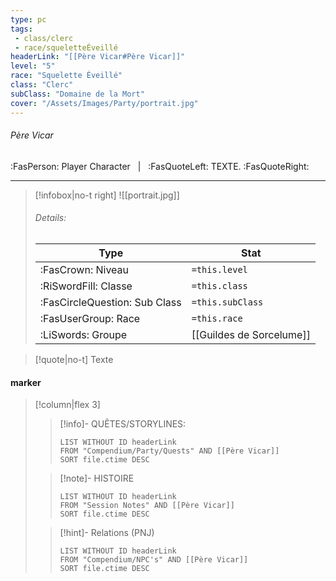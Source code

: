 ```yaml
---
type: pc
tags:
 - class/clerc
 - race/squeletteÉveillé
headerLink: "[[Père Vicar#Père Vicar]]"
level: "5"
race: "Squelette Éveillé"
class: "Clerc"
subClass: "Domaine de la Mort"
cover: "/Assets/Images/Party/portrait.jpg"
---
```


###### Père Vicar
:FasPerson: Player Character &nbsp; | &nbsp; :FasQuoteLeft: TEXTE. :FasQuoteRight:
___
> [!infobox|no-t right]
> ![[portrait.jpg]]
> ###### Details:
> | Type | Stat |
> | ---- | ---- |
> | :FasCrown: Niveau   | `=this.level` |
> | :RiSwordFill: Classe |  `=this.class`|
> | :FasCircleQuestion: Sub Class |  `=this.subClass`|
> |  :FasUserGroup: Race |  `=this.race`|
> |  :LiSwords: Groupe |  [[Guildes de Sorcelume]] |

> [!quote|no-t]
> Texte
 
#### marker
> [!column|flex 3]
>> [!info]- QUÊTES/STORYLINES:
>>```dataview
>>LIST WITHOUT ID headerLink
>>FROM "Compendium/Party/Quests" AND [[Père Vicar]]
>>SORT file.ctime DESC
>
>>[!note]- HISTOIRE
>>```dataview
>>LIST WITHOUT ID headerLink
>>FROM "Session Notes" AND [[Père Vicar]]
>>SORT file.ctime DESC
>
>>[!hint]- Relations (PNJ)
>>```dataview
>>LIST WITHOUT ID headerLink
>>FROM "Compendium/NPC's" AND [[Père Vicar]]
>>SORT file.ctime DESC
>>
```image-layout-masonry-3

```